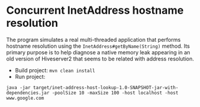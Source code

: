 # Concurrent InetAddress hostname resolution

The program simulates a real multi-threaded application that performs hostname resolution using the `InetAddress#getByName(String)` method. Its primary purpose is to help diagnose a native memory leak appearing in an old version of Hiveserver2 that seems to be related with address resolution.

* Build project: `mvn clean install`
* Run project:
```
java -jar target/inet-address-host-lookup-1.0-SNAPSHOT-jar-with-dependencies.jar -poolSize 10 -maxSize 100 -host localhost -host www.google.com
```

